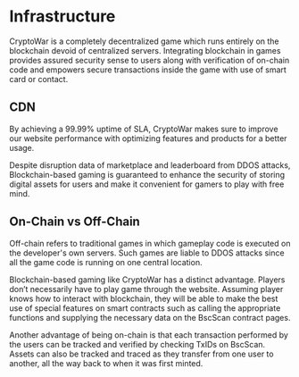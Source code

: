 # Infrastructure

CryptoWar is a completely decentralized game which runs entirely on the blockchain devoid of centralized servers. Integrating blockchain in games provides assured security sense to users along with verification of on-chain code and empowers secure transactions inside the game with use of smart card or contact.

## CDN

By achieving a 99.99% uptime of SLA, CryptoWar makes sure to improve our website performance with optimizing features and products for a better usage.

Despite disruption data of marketplace and leaderboard from DDOS attacks, Blockchain-based gaming is guaranteed to enhance the security of storing digital assets for users and make it convenient for gamers to play with free mind.


## On-Chain vs Off-Chain

Off-chain refers to traditional games in which gameplay code is executed on the developer's own servers. Such games are liable to DDOS attacks since all the game code is running on one central location.

Blockchain-based gaming like CryptoWar has a distinct advantage. Players don’t necessarily have to play game through the website. Assuming player knows how to interact with blockchain, they will be able to make the best use of special features on smart contracts such as calling the appropriate functions and supplying the necessary data on the BscScan contract pages.

Another advantage of being on-chain is that each transaction performed by the users can be tracked and verified by checking TxIDs on BscScan. Assets can also be tracked and traced as they transfer from one user to another, all the way back to when it was first minted.

